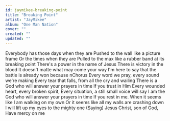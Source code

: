 ```yaml
---
id: jaymikee-breaking-point
title: "Breaking Point"
artist: "JayMikee"
album: "One Man Nation"
cover: ""
created: ""
updated: ""
---
```


Everybody has those days when they are
Pushed to the wall like a picture frame
Or the times when they are
Pulled to the max like a rubber band at its breaking point
There's a power in the name of Jesus
There is victory in the blood
It doesn't matte what may come your way
I'm here to say that the battle is already won because nChorus
Every word we pray, every sound we're making
Every tear that falls, from all the cry and wailing
There is a God who will answer your prayers in time
If you trust in Him
Every wounded heart, every broken spirit,
Every situation, a still small voice will say
I am the God who will answer your prayers in time
If you rest in me.
When it seems like I am walking on my own
Or it seems like all my walls are crashing down
I will lift up my eyes to the mighty one
(Saying) Jesus Christ, son of God, Have mercy on me
